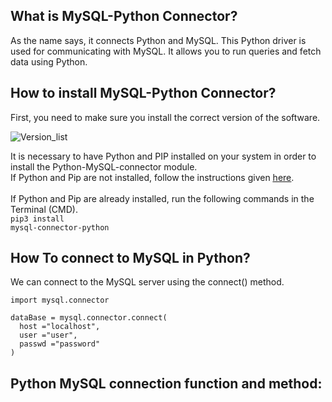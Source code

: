 ## What is MySQL-Python Connector?
As the name says, it connects Python and MySQL. This Python driver is used for communicating with MySQL. It allows you to run queries and fetch data using Python.

## How to install MySQL-Python Connector?
First, you need to make sure you install the correct version of the software.

![Version_list](https://user-images.githubusercontent.com/93902835/220413037-9663c450-34d1-47de-814a-c6885d2b6d04.png)

It is necessary to have Python and PIP installed on your system in order to install the Python-MySQL-connector module. <br>
If Python and Pip are not installed, follow the instructions given [<ins>here</ins>](https://www.activestate.com/resources/quick-reads/how-to-install-pip-on-windows/). <br>
<br>
If Python and Pip are already installed, run the following commands in the Terminal (CMD).
<br>
<code>pip3 install mysql-connector-python</code>

## How To connect to MySQL in Python?

We can connect to the MySQL server using the connect() method.

```
import mysql.connector
  
dataBase = mysql.connector.connect(
  host ="localhost",
  user ="user",
  passwd ="password"
) 
```

## Python MySQL connection function and method:
